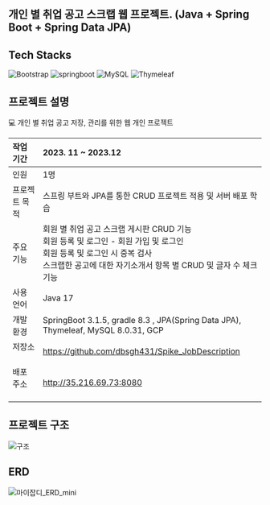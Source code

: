 ## 개인 별 취업 공고 스크랩 웹 프로젝트. (Java + Spring Boot + Spring Data JPA)


## Tech Stacks
![Bootstrap](https://img.shields.io/badge/Bootstrap-563D7C?style=for-the-badge&logo=bootstrap&logoColor=white)
![springboot](https://img.shields.io/badge/Spring-6DB33F?style=for-the-badge&logo=springboot&logoColor=white)
![MySQL](https://img.shields.io/badge/mysql-%2300f.svg?style=for-the-badge&logo=mysql&logoColor=white)
![Thymeleaf](https://img.shields.io/badge/Thymeleaf-%23005C0F.svg?style=for-the-badge&logo=Thymeleaf&logoColor=white)


## 프로젝트 설명
<aside>
💻 개인 별 취업 공고 저장, 관리를 위한 웹 개인 프로젝트

</aside>

| 작업 기간 &nbsp;&nbsp;| 2023. 11 ~ 2023.12  |
| :--- | :--- |
| 인원 &nbsp;&nbsp;| 1명 |
| 프로젝트 목적 &nbsp;&nbsp;| 스프링 부트와 JPA를 통한 CRUD 프로젝트 적용 및 서버 배포 학습 |
| 주요 기능 &nbsp;&nbsp;| 회원 별 취업 공고 스크랩 게시판 CRUD 기능</br>회원 등록 및 로그인 - 회원 가입 및 로그인 </br> 회원 등록 및 로그인 시 중복  검사 </br>스크랩한 공고에 대한 자기소개서 항목 별 CRUD 및 글자 수 체크 기능 |
| 사용 언어 &nbsp;&nbsp;| Java 17 |
| 개발 환경 &nbsp;&nbsp;| SpringBoot 3.1.5, gradle 8.3 , JPA(Spring Data JPA), Thymeleaf, MySQL 8.0.31, GCP |
| 저장소 &nbsp;&nbsp;&nbsp;&nbsp;| https://github.com/dbsgh431/Spike_JobDescription |
| 배포 주소 &nbsp;&nbsp;&nbsp;&nbsp;&nbsp;&nbsp;&nbsp;&nbsp;| http://35.216.69.73:8080 |

## 프로젝트 구조
![구조](https://github.com/dbsgh431/Spike_JobDescription/assets/39187226/02d34636-dc73-4e68-886f-7ec096c5f760)


## ERD
![마이잡디_ERD_mini](https://github.com/dbsgh431/Spike_JobDiscription/assets/39187226/f2a1d71b-90b5-4f65-b450-6a695e1f74d2)

